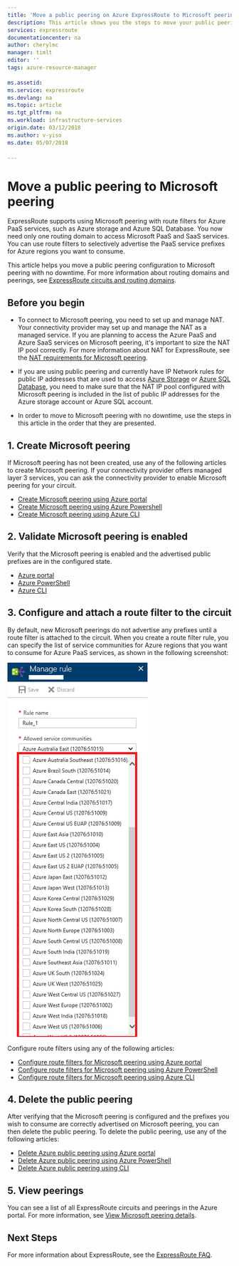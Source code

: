 ```yaml
---
title: 'Move a public peering on Azure ExpressRoute to Microsoft peering'
description: This article shows you the steps to move your public peering to Microsoft peering on ExpressRoute.
services: expressroute
documentationcenter: na
author: cherylmc
manager: timlt
editor: ''
tags: azure-resource-manager

ms.assetid: 
ms.service: expressroute
ms.devlang: na
ms.topic: article
ms.tgt_pltfrm: na
ms.workload: infrastructure-services
origin.date: 03/12/2018
ms.author: v-yiso
ms.date: 05/07/2018

---
```

# Move a public peering to Microsoft peering

ExpressRoute supports using Microsoft peering with route filters for Azure PaaS services, such as Azure storage and Azure SQL Database. You now need only one routing domain to access Microsoft PaaS and SaaS services. You can use route filters to selectively advertise the PaaS service prefixes for Azure regions you want to consume.

This article helps you move a public peering configuration to Microsoft peering with no downtime. For more information about routing domains and peerings, see [ExpressRoute circuits and routing domains](expressroute-circuit-peerings.md).


## <a name="before"></a>Before you begin

* To connect to Microsoft peering, you need to set up and manage NAT. Your connectivity provider may set up and manage the NAT as a managed service. If you are planning to access the Azure PaaS and Azure SaaS services on Microsoft peering, it's important to size the NAT IP pool correctly. For more information about NAT for ExpressRoute, see the [NAT requirements for Microsoft peering](expressroute-nat.md#nat-requirements-for-microsoft-peering).

* If you are using public peering and currently have IP Network rules for public IP addresses that are used to access [Azure Storage](../storage/common/storage-network-security.md) or [Azure SQL Database](../sql-database/sql-database-vnet-service-endpoint-rule-overview.md), you need to make sure that the NAT IP pool configured with Microsoft peering is included in the list of public IP addresses for the Azure storage account or Azure SQL account.

* In order to move to Microsoft peering with no downtime, use the steps in this article in the order that they are presented.

## <a name="create"></a>1. Create Microsoft peering

If Microsoft peering has not been created, use any of the following articles to create Microsoft peering. If your connectivity provider offers managed layer 3 services, you can ask the connectivity provider to enable Microsoft peering for your circuit.

  * [Create Microsoft peering using Azure portal](expressroute-howto-routing-portal-resource-manager.md#msft)
  * [Create Microsoft peering using Azure Powershell](expressroute-howto-routing-arm.md#msft)
  * [Create Microsoft peering using Azure CLI](howto-routing-cli.md#msft)

## <a name="validate"></a>2. Validate Microsoft peering is enabled

Verify that the Microsoft peering is enabled and the advertised public prefixes are in the configured state.

  * [Azure portal](expressroute-howto-routing-portal-resource-manager.md#getmsft)
  * [Azure PowerShell](expressroute-howto-routing-arm.md#getmsft)
  * [Azure CLI](howto-routing-cli.md#getmsft)

## <a name="routefilter"></a>3. Configure and attach a route filter to the circuit

By default, new Microsoft peerings do not advertise any prefixes until a route filter is attached to the circuit. When you create a route filter rule, you can specify the list of service communities for Azure regions that you want to consume for Azure PaaS services, as shown in the following screenshot:

![Merge public peering](.\media\how-to-move-peering\public.png)

Configure route filters using any of the following articles:

  * [Configure route filters for Microsoft peering using Azure portal](how-to-routefilter-portal.md)
  * [Configure route filters for Microsoft peering using Azure PowerShell](how-to-routefilter-powershell.md)
  * [Configure route filters for Microsoft peering using Azure CLI](how-to-routefilter-cli.md)

## <a name="delete"></a>4. Delete the public peering

After verifying that the Microsoft peering is configured and the prefixes you wish to consume are correctly advertised on Microsoft peering, you can then delete the public peering. To delete the public peering, use any of the following articles:

  * [Delete Azure public peering using Azure portal](expressroute-howto-routing-portal-resource-manager.md#deletepublic)
  * [Delete Azure public peering using Azure PowerShell](expressroute-howto-routing-arm.md#deletepublic)
  * [Delete Azure public peering using CLI](howto-routing-cli.md#deletepublic)
  
## <a name="view"></a>5. View peerings
  
You can see a list of all ExpressRoute circuits and peerings in the Azure portal. For more information, see [View Microsoft peering details](expressroute-howto-routing-portal-resource-manager.md#getmsft).

## Next Steps

For more information about ExpressRoute, see the [ExpressRoute FAQ](expressroute-faqs.md).